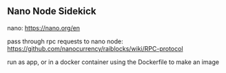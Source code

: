 ## Nano Node Sidekick

nano: https://nano.org/en

pass through rpc requests to nano node: https://github.com/nanocurrency/raiblocks/wiki/RPC-protocol

run as app, or in a docker container using the Dockerfile to make an image
